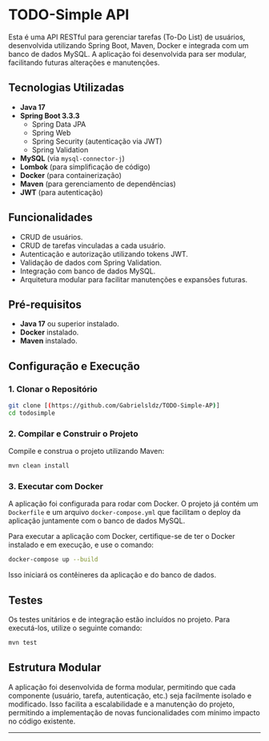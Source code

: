 # TODO-Simple API

Esta é uma API RESTful para gerenciar tarefas (To-Do List) de usuários, desenvolvida utilizando Spring Boot, Maven, Docker e integrada com um banco de dados MySQL. A aplicação foi desenvolvida para ser modular, facilitando futuras alterações e manutenções.

## Tecnologias Utilizadas

- **Java 17**
- **Spring Boot 3.3.3**
  - Spring Data JPA
  - Spring Web
  - Spring Security (autenticação via JWT)
  - Spring Validation
- **MySQL** (via `mysql-connector-j`)
- **Lombok** (para simplificação de código)
- **Docker** (para containerização)
- **Maven** (para gerenciamento de dependências)
- **JWT** (para autenticação)

## Funcionalidades

- CRUD de usuários.
- CRUD de tarefas vinculadas a cada usuário.
- Autenticação e autorização utilizando tokens JWT.
- Validação de dados com Spring Validation.
- Integração com banco de dados MySQL.
- Arquitetura modular para facilitar manutenções e expansões futuras.

## Pré-requisitos

- **Java 17** ou superior instalado.
- **Docker** instalado.
- **Maven** instalado.

## Configuração e Execução

### 1. Clonar o Repositório

```bash
git clone [(https://github.com/Gabrielsldz/TODO-Simple-AP)]
cd todosimple
```

### 2. Compilar e Construir o Projeto

Compile e construa o projeto utilizando Maven:

```bash
mvn clean install
```

### 3. Executar com Docker

A aplicação foi configurada para rodar com Docker. O projeto já contém um `Dockerfile` e um arquivo `docker-compose.yml` que facilitam o deploy da aplicação juntamente com o banco de dados MySQL.

Para executar a aplicação com Docker, certifique-se de ter o Docker instalado e em execução, e use o comando:

```bash
docker-compose up --build
```

Isso iniciará os contêineres da aplicação e do banco de dados.

## Testes

Os testes unitários e de integração estão incluídos no projeto. Para executá-los, utilize o seguinte comando:

```bash
mvn test
```

## Estrutura Modular

A aplicação foi desenvolvida de forma modular, permitindo que cada componente (usuário, tarefa, autenticação, etc.) seja facilmente isolado e modificado. Isso facilita a escalabilidade e a manutenção do projeto, permitindo a implementação de novas funcionalidades com mínimo impacto no código existente.

---

